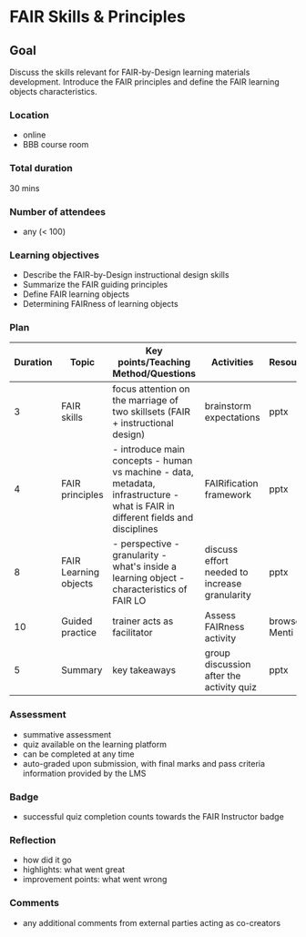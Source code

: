 [_metadata_:author]:- "Skills4EOSC T2.3"
[_metadata_:title]:- "FAIR Skills & Principles Plan"
[_metadata_:tags]:- "FAIR-by-Design learning materials, FAIR learning objects, FAIR Skills, FAIR principles, plan"

# FAIR Skills & Principles

## Goal

Discuss the skills relevant for FAIR-by-Design learning materials development. Introduce the FAIR principles and define the FAIR learning objects characteristics.

### Location
- online
- BBB course room

### Total duration
30 mins

### Number of attendees
- any (< 100)

### Learning objectives
- Describe the FAIR-by-Design instructional design skills
- Summarize the FAIR guiding principles
- Define FAIR learning objects
- Determining FAIRness of learning objects 

### Plan
| **Duration** | **Topic**             | **Key points/Teaching Method/Questions**                                                                                         | **Activities**                                | **Resources**  |
|--------------|-----------------------|----------------------------------------------------------------------------------------------------------------------------------|-----------------------------------------------|----------------|
| 3            | FAIR skills           | focus attention on the marriage of two skillsets  (FAIR + instructional design)                                                  | brainstorm expectations                       | pptx           |
| 4            | FAIR principles       | - introduce main concepts - human vs machine - data, metadata, infrastructure - what is FAIR in different fields and disciplines | FAIRification framework                       | pptx           |
| 8            | FAIR Learning objects | - perspective - granularity  - what's inside a learning object - characteristics of FAIR LO                                      | discuss effort needed to increase granularity | pptx           |
| 10           | Guided practice       | trainer acts as facilitator                                                                                                      | Assess FAIRness activity                      | browser, Menti |
| 5            | Summary               | key takeaways                                                                                                                    | group discussion after the activity quiz      | pptx           |

### Assessment
- summative assessment
- quiz available on the learning platform
- can be completed at any time
- auto-graded upon submission, with final marks and pass criteria information provided by the LMS

### Badge
- successful quiz completion counts towards the FAIR Instructor badge

### Reflection
- how did it go
- highlights: what went great
- improvement points: what went wrong

### Comments
- any additional comments from external parties acting as co-creators